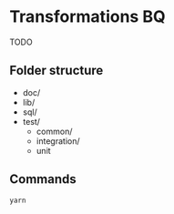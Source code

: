 # Transformations BQ

TODO

## Folder structure

- doc/
- lib/
- sql/
- test/
    - common/
    - integration/
    - unit

## Commands

```
yarn
```